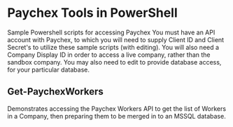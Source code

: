 # Paychex Tools in PowerShell
Sample Powershell scripts for accessing Paychex
You must have an API account with Paychex, to which you will need to supply Client ID and Client Secret's to utilize these sample scripts (with editing).  You will also need a Company Display ID in order to access a live company, rather than the sandbox company.  You may also need to edit to provide database access, for your particular database.
## Get-PaychexWorkers
Demonstrates accessing the Paychex Workers API to get the list of Workers in a Company, then preparing them to be merged in to an MSSQL database.

